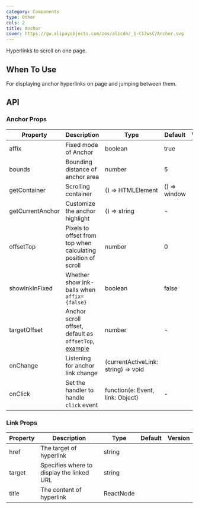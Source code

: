 ```yaml
---
category: Components
type: Other
cols: 2
title: Anchor
cover: https://gw.alipayobjects.com/zos/alicdn/_1-C1JwsC/Anchor.svg
---
```


Hyperlinks to scroll on one page.

## When To Use

For displaying anchor hyperlinks on page and jumping between them.

## API

### Anchor Props

| Property | Description | Type | Default | Version |
| --- | --- | --- | --- | --- |
| affix | Fixed mode of Anchor | boolean | true |  |
| bounds | Bounding distance of anchor area | number | 5 |  |
| getContainer | Scrolling container | () => HTMLElement | () => window |  |
| getCurrentAnchor | Customize the anchor highlight | () => string | - |  |
| offsetTop | Pixels to offset from top when calculating position of scroll | number | 0 |  |
| showInkInFixed | Whether show ink-balls when `affix={false}` | boolean | false |  |
| targetOffset | Anchor scroll offset, default as `offsetTop`, [example](#components-anchor-demo-targetOffset) | number | - |  |
| onChange | Listening for anchor link change | (currentActiveLink: string) => void |  |  |
| onClick | Set the handler to handle `click` event | function(e: Event, link: Object) | - |  |

### Link Props

| Property | Description                               | Type      | Default | Version |
| -------- | ----------------------------------------- | --------- | ------- | ------- |
| href     | The target of hyperlink                   | string    |         |         |
| target   | Specifies where to display the linked URL | string    |         |         |
| title    | The content of hyperlink                  | ReactNode |         |         |
